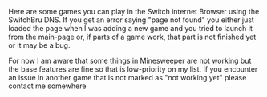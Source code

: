 Here are some games you can play in the Switch internet Browser using the SwitchBru DNS.
If you get an error saying "page not found" you either just loaded the page when I was adding a new game and you tried to launch it from the main-page or, if parts of a game work, that part is not finished yet or it may be a bug.

For now I am aware that some things in Minesweeper are not working but the base features are fine so that is low-priority on my list.
If you encounter an issue in another game that is not marked as "not working yet" please contact me somewhere
